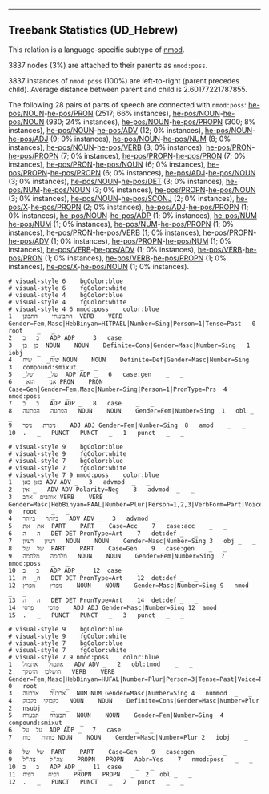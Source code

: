 

--------------------------------------------------------------------------------

## Treebank Statistics (UD_Hebrew)

This relation is a language-specific subtype of [nmod]().

3837 nodes (3%) are attached to their parents as `nmod:poss`.

3837 instances of `nmod:poss` (100%) are left-to-right (parent precedes child).
Average distance between parent and child is 2.60177221787855.

The following 28 pairs of parts of speech are connected with `nmod:poss`: [he-pos/NOUN]()-[he-pos/PRON]() (2517; 66% instances), [he-pos/NOUN]()-[he-pos/NOUN]() (930; 24% instances), [he-pos/NOUN]()-[he-pos/PROPN]() (300; 8% instances), [he-pos/NOUN]()-[he-pos/ADV]() (12; 0% instances), [he-pos/NOUN]()-[he-pos/ADJ]() (9; 0% instances), [he-pos/NOUN]()-[he-pos/NUM]() (8; 0% instances), [he-pos/NOUN]()-[he-pos/VERB]() (8; 0% instances), [he-pos/PRON]()-[he-pos/PROPN]() (7; 0% instances), [he-pos/PROPN]()-[he-pos/PRON]() (7; 0% instances), [he-pos/PRON]()-[he-pos/NOUN]() (6; 0% instances), [he-pos/PROPN]()-[he-pos/PROPN]() (6; 0% instances), [he-pos/ADJ]()-[he-pos/NOUN]() (3; 0% instances), [he-pos/NOUN]()-[he-pos/DET]() (3; 0% instances), [he-pos/NUM]()-[he-pos/NOUN]() (3; 0% instances), [he-pos/PROPN]()-[he-pos/NOUN]() (3; 0% instances), [he-pos/NOUN]()-[he-pos/SCONJ]() (2; 0% instances), [he-pos/X]()-[he-pos/PROPN]() (2; 0% instances), [he-pos/ADJ]()-[he-pos/PROPN]() (1; 0% instances), [he-pos/NOUN]()-[he-pos/ADP]() (1; 0% instances), [he-pos/NUM]()-[he-pos/NUM]() (1; 0% instances), [he-pos/NUM]()-[he-pos/PROPN]() (1; 0% instances), [he-pos/PRON]()-[he-pos/VERB]() (1; 0% instances), [he-pos/PROPN]()-[he-pos/ADV]() (1; 0% instances), [he-pos/PROPN]()-[he-pos/NUM]() (1; 0% instances), [he-pos/VERB]()-[he-pos/ADV]() (1; 0% instances), [he-pos/VERB]()-[he-pos/PRON]() (1; 0% instances), [he-pos/VERB]()-[he-pos/PROPN]() (1; 0% instances), [he-pos/X]()-[he-pos/NOUN]() (1; 0% instances).


~~~ conllu
# visual-style 6	bgColor:blue
# visual-style 6	fgColor:white
# visual-style 4	bgColor:blue
# visual-style 4	fgColor:white
# visual-style 4 6 nmod:poss	color:blue
1	התבוננתי	התבונן	VERB	VERB	Gender=Fem,Masc|HebBinyan=HITPAEL|Number=Sing|Person=1|Tense=Past	0	root	_	_
2	ב	ב	ADP	ADP	_	3	case	_	_
3	בן	בן	NOUN	NOUN	Definite=Cons|Gender=Masc|Number=Sing	1	iobj	_	_
4	שיח_	שיח	NOUN	NOUN	Definite=Def|Gender=Masc|Number=Sing	3	compound:smixut	_	_
5	_של_	של	ADP	ADP	_	6	case:gen	_	_
6	_אני	הוא	PRON	PRON	Case=Gen|Gender=Fem,Masc|Number=Sing|Person=1|PronType=Prs	4	nmod:poss	_	_
7	ב	ב	ADP	ADP	_	8	case	_	_
8	הפתעה	הפתעה	NOUN	NOUN	Gender=Fem|Number=Sing	1	obl	_	_
9	ניכרת	ניכר	ADJ	ADJ	Gender=Fem|Number=Sing	8	amod	_	_
10	.	_	PUNCT	PUNCT	_	1	punct	_	_

~~~


~~~ conllu
# visual-style 9	bgColor:blue
# visual-style 9	fgColor:white
# visual-style 7	bgColor:blue
# visual-style 7	fgColor:white
# visual-style 7 9 nmod:poss	color:blue
1	כאן	כאן	ADV	ADV	_	3	advmod	_	_
2	אין	_	ADV	ADV	Polarity=Neg	3	advmod	_	_
3	אוהבים	אהב	VERB	VERB	Gender=Masc|HebBinyan=PAAL|Number=Plur|Person=1,2,3|VerbForm=Part|Voice=Act	0	root	_	_
4	ביותר	ביותר	ADV	ADV	_	3	advmod	_	_
5	את	את	PART	PART	Case=Acc	7	case:acc	_	_
6	ה	ה	DET	DET	PronType=Art	7	det:def	_	_
7	רעיון	רעיון	NOUN	NOUN	Gender=Masc|Number=Sing	3	obj	_	_
8	של	של	PART	PART	Case=Gen	9	case:gen	_	_
9	מלחמה	מלחמה	NOUN	NOUN	Gender=Fem|Number=Sing	7	nmod:poss	_	_
10	ב	ב	ADP	ADP	_	12	case	_	_
11	ה_	ה	DET	DET	PronType=Art	12	det:def	_	_
12	מפרץ	מפרץ	NOUN	NOUN	Gender=Masc|Number=Sing	9	nmod	_	_
13	ה	ה	DET	DET	PronType=Art	14	det:def	_	_
14	פרסי	פרסי	ADJ	ADJ	Gender=Masc|Number=Sing	12	amod	_	_
15	.	_	PUNCT	PUNCT	_	3	punct	_	_

~~~


~~~ conllu
# visual-style 9	bgColor:blue
# visual-style 9	fgColor:white
# visual-style 7	bgColor:blue
# visual-style 7	fgColor:white
# visual-style 7 9 nmod:poss	color:blue
1	אתמול	אתמול	ADV	ADV	_	2	obl:tmod	_	_
2	הושלכו	הושלך	VERB	VERB	Gender=Fem,Masc|HebBinyan=HUFAL|Number=Plur|Person=3|Tense=Past|Voice=Pass	0	root	_	_
3	ארבעה	ארבעה	NUM	NUM	Gender=Masc|Number=Sing	4	nummod	_	_
4	בקבוקי	בקבוק	NOUN	NOUN	Definite=Cons|Gender=Masc|Number=Plur	2	nsubj	_	_
5	תבערה	תבערה	NOUN	NOUN	Gender=Fem|Number=Sing	4	compound:smixut	_	_
6	על	על	ADP	ADP	_	7	case	_	_
7	כוחות	כוח	NOUN	NOUN	Gender=Masc|Number=Plur	2	iobj	_	_
8	של	של	PART	PART	Case=Gen	9	case:gen	_	_
9	צה"ל	צה"ל	PROPN	PROPN	Abbr=Yes	7	nmod:poss	_	_
10	ב	ב	ADP	ADP	_	11	case	_	_
11	רפיח	רפיח	PROPN	PROPN	_	2	obl	_	_
12	.	_	PUNCT	PUNCT	_	2	punct	_	_

~~~


